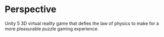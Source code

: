 # Perspective
Unity 5 3D virtual reality game that defies the law of physics to make for a more pleasurable puzzle gaming experience.
